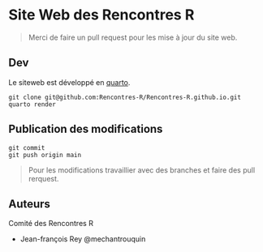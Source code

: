 # Site Web des Rencontres R

> Merci de faire un pull request pour les mise à jour du site web.

## Dev

Le siteweb est développé en [quarto](https://quarto.org/docs/websites/).

```
git clone git@github.com:Rencontres-R/Rencontres-R.github.io.git
quarto render
```
## Publication des modifications

```
git commit
git push origin main
```

> Pour les modifications travaillier avec des branches et faire des pull rerquest.

## Auteurs

Comité des Rencontres R  

* Jean-françois Rey @mechantrouquin